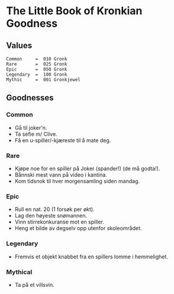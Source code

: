 # The Little Book of Kronkian Goodness 

## Values 

```
Common     =  010 Gronk 
Rare       =  025 Gronk 
Epic       =  050 Gronk
Legendary  =  100 Gronk 
Mythic     =  001 Gronkjewel
```

## Goodnesses 

### Common 

- Gå til joker'n.
- Ta sefie m/ Clive.
- Få en u-spiller/-kjæreste til å mate deg.

### Rare 

- Kjøpe noe for en spiller på Joker (spander!) (de må godta!).
- Bånnski mest vann på video i kantina. 
- Kom tidsnok til hver morgensamling siden mandag. 

### Epic 

- Rull en nat. 20 (1 forsøk per økt). 
- Lag den høyeste snømannen.
- Vinn stirrekonkuranse mot en spiller.
- Heng et bilde av degselv opp utenfor skoleområdet.

### Legendary 

- Fremvis et objekt knabbet fra en spillers lomme i hemmelighet. 

### Mythical 

- Ta på et villsvin.

